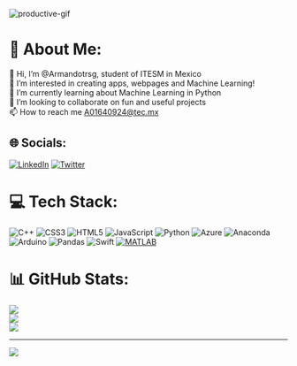 ![productive-gif](https://raw.githubusercontent.com/saadeghi/saadeghi/master/dino.gif)

# 💫 About Me:
👋 Hi, I’m @Armandotrsg, student of ITESM in Mexico<br>👀 I’m interested in creating apps, webpages and Machine Learning!<br>🌱 I’m currently learning about Machine Learning in Python<br>💞️ I’m looking to collaborate on fun and useful projects<br>📫 How to reach me A01640924@tec.mx


## 🌐 Socials:
[![LinkedIn](https://img.shields.io/badge/LinkedIn-%230077B5.svg?logo=linkedin&logoColor=white)](https://linkedin.com/in/www.linkedin.com/in/armando-terrazas-gomez) [![Twitter](https://img.shields.io/badge/Twitter-%231DA1F2.svg?logo=Twitter&logoColor=white)](https://twitter.com/https://twitter.com/Armandotrsg) 

# 💻 Tech Stack:
![C++](https://img.shields.io/badge/c++-%2300599C.svg?style=for-the-badge&logo=c%2B%2B&logoColor=white) ![CSS3](https://img.shields.io/badge/css3-%231572B6.svg?style=for-the-badge&logo=css3&logoColor=white) ![HTML5](https://img.shields.io/badge/html5-%23E34F26.svg?style=for-the-badge&logo=html5&logoColor=white) ![JavaScript](https://img.shields.io/badge/javascript-%23323330.svg?style=for-the-badge&logo=javascript&logoColor=%23F7DF1E) ![Python](https://img.shields.io/badge/python-3670A0?style=for-the-badge&logo=python&logoColor=ffdd54) ![Azure](https://img.shields.io/badge/azure-%230072C6.svg?style=for-the-badge&logo=azure-devops&logoColor=white) ![Anaconda](https://img.shields.io/badge/Anaconda-%2344A833.svg?style=for-the-badge&logo=anaconda&logoColor=white) ![Arduino](https://img.shields.io/badge/-Arduino-00979D?style=for-the-badge&logo=Arduino&logoColor=white) ![Pandas](https://img.shields.io/badge/pandas-%23150458.svg?style=for-the-badge&logo=pandas&logoColor=white) ![Swift](https://img.shields.io/badge/swift-F54A2A?style=for-the-badge&logo=swift&logoColor=white) [![MATLAB](https://img.shields.io/badge/MATLAB-2022b-red)](https://www.mathworks.com/products/matlab.html)

# 📊 GitHub Stats:
![](https://github-readme-stats.vercel.app/api?username=Armandotrsg&theme=dracula&hide_border=false&include_all_commits=true&count_private=true)<br/>
![](https://github-readme-streak-stats.herokuapp.com/?user=Armandotrsg&theme=dracula&hide_border=false)<br/>
![](https://github-readme-stats.vercel.app/api/top-langs/?username=Armandotrsg&theme=dracula&hide_border=false&include_all_commits=true&count_private=true&layout=compact)

---
[![](https://visitcount.itsvg.in/api?id=Armandotrsg&icon=0&color=0)](https://visitcount.itsvg.in)

<!-- Proudly created with GPRM ( https://gprm.itsvg.in ) -->

